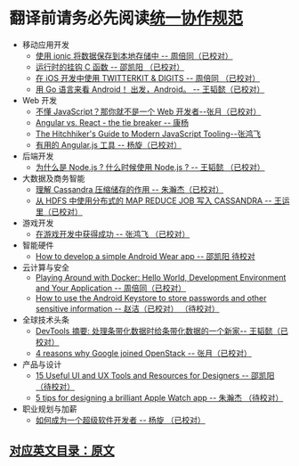 # 翻译前请务必先阅读[统一协作规范](https://github.com/yangxuanxc/guide-for-yangxuan/blob/master/guide.md) 

- 移动应用开发
  - [使用 ionic 将数据保存到本地存储中 -- 周倍同（已校对）](persisting-data-local-storage.md)
  - [运行时的挂钩 C 函数 -- 邵凯阳 （已校对）](hooking-c-functions-at-runtime.md)
  - [在 iOS 开发中使用 TWITTERKIT & DIGITS -- 周倍同 （已校对）](developing-twitterkit-digits-ios.md)
  - [用 Go 语言来看 Android！ 出发，Android。 -- 王韬懿（已校对）](go-mobile-intro.md)
- Web 开发
  - [不懂 JavaScript？那你就不是一个 Web 开发者--张月（已校对）](web-developer.md)
  - [Angular vs. React - the tie breaker -- 康杨 ](tie-breaker.md)
  - [The Hitchhiker's Guide to Modern JavaScript Tooling--张鸿飞 ](javaScript-tooling.md)
  - [有用的 Angular.js 工具 -- 杨旋（已校对）](useful-tool.md)
- 后端开发
  - [为什么是 Node.js ? 什么时候使用 Node.js ? -- 王韬懿 （已校对）](node-js.md)
- 大数据及商务智能
  - [理解 Cassandra 压缩储存的作用 -- 朱瀚杰（已校对） ](cassandra-compact-storage.md)
  - [从 HDFS 中使用分布式的 MAP REDUCE JOB 写入 CASSANDRA  -- 王运里（已校对）](hadoop-map.md)
- 游戏开发
  - [在游戏开发中获得成功 -- 张鸿飞 （已校对） ](games-development.md)
- 智能硬件
  - [How to develop a simple Android Wear app -- 邵凯阳 待校对](android-wear-app.md)
- 云计算与安全
  - [Playing Around with Docker: Hello World, Development Environment and Your Application -- 周倍同（已校对）](docker.md)
  - [How to use the Android Keystore to store passwords and other sensitive information -- 赵洁（已校对） （待校对）](android-ketstore.md)
- 全球技术头条
  - [DevTools 摘要: 处理条带化数据时给条带化数据的一个新家-- 王韬懿（已校对）](throttling.md)
  - [4 reasons why Google joined OpenStack -- 张月（已校对）](openstack.md)
- 产品与设计
  - [15 Useful UI and UX Tools and Resources for Designers -- 邵凯阳（待校对）](tools-resources.md)
  - [5 tips for designing a brilliant Apple Watch app -- 朱瀚杰 （待校对）](apple-watch.md)
- 职业规划与加薪
  - [如何成为一个超级软件开发者 -- 杨旋 （已校对）](super-software-developer.md)

## [对应英文目录：原文](yuanwen.md)

